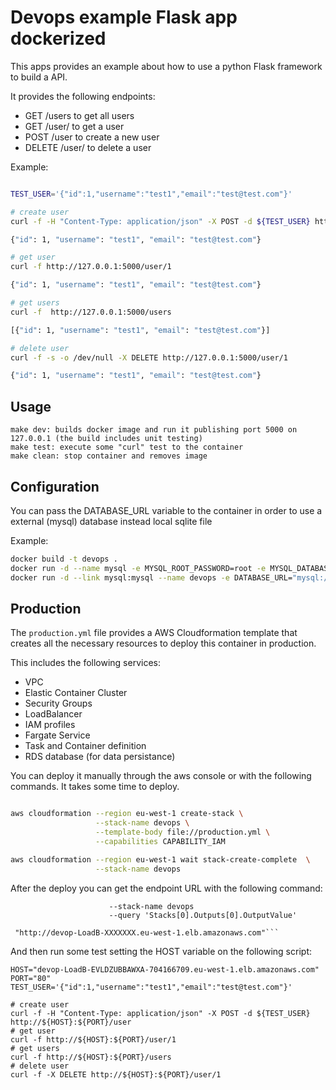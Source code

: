 # Devops example Flask app dockerized

This apps provides an example about how to use a python Flask framework to build a API.

It provides the following endpoints:

* GET /users to get all users
* GET /user/<id> to get a user
* POST /user to create a new user
* DELETE /user/<id> to delete a user

Example:

```bash

TEST_USER='{"id":1,"username":"test1","email":"test@test.com"}'

# create user
curl -f -H "Content-Type: application/json" -X POST -d ${TEST_USER} http://127.0.0.1:5000/user

{"id": 1, "username": "test1", "email": "test@test.com"}

# get user
curl -f http://127.0.0.1:5000/user/1

{"id": 1, "username": "test1", "email": "test@test.com"}

# get users
curl -f  http://127.0.0.1:5000/users

[{"id": 1, "username": "test1", "email": "test@test.com"}]

# delete user
curl -f -s -o /dev/null -X DELETE http://127.0.0.1:5000/user/1

{"id": 1, "username": "test1", "email": "test@test.com"}
```

## Usage
```
make dev: builds docker image and run it publishing port 5000 on 127.0.0.1 (the build includes unit testing)
make test: execute some "curl" test to the container
make clean: stop container and removes image
```
## Configuration

You can pass the DATABASE_URL variable to the container in order to use a external (mysql) database instead local sqlite file

Example:
```bash
docker build -t devops .
docker run -d --name mysql -e MYSQL_ROOT_PASSWORD=root -e MYSQL_DATABASE=db mysql
docker run -d --link mysql:mysql --name devops -e DATABASE_URL="mysql://root:root@mysql/db" -p 5000:5000 devops:latest
```
## Production

The `production.yml` file provides a AWS Cloudformation template that creates all the necessary resources to deploy this container in production.

This includes the following services:

* VPC
* Elastic Container Cluster
* Security Groups
* LoadBalancer
* IAM profiles
* Fargate Service
* Task and Container definition
* RDS database (for data persistance)

You can deploy it manually through the aws console or with the following commands. It takes some time to deploy.

```bash

aws cloudformation --region eu-west-1 create-stack \
                   --stack-name devops \
                   --template-body file://production.yml \
                   --capabilities CAPABILITY_IAM

aws cloudformation --region eu-west-1 wait stack-create-complete  \
                   --stack-name devops
```

After the deploy you can get the endpoint URL with the following command:

```aws cloudformation --region eu-west-1 describe-stacks \
                      --stack-name devops
                      --query 'Stacks[0].Outputs[0].OutputValue'

 "http://devop-LoadB-XXXXXXX.eu-west-1.elb.amazonaws.com"```

```

And then run some test setting the HOST variable on the following script:

```
HOST="devop-LoadB-EVLDZUBBAWXA-704166709.eu-west-1.elb.amazonaws.com"
PORT="80"
TEST_USER='{"id":1,"username":"test1","email":"test@test.com"}'

# create user
curl -f -H "Content-Type: application/json" -X POST -d ${TEST_USER} http://${HOST}:${PORT}/user
# get user
curl -f http://${HOST}:${PORT}/user/1
# get users
curl -f http://${HOST}:${PORT}/users
# delete user
curl -f -X DELETE http://${HOST}:${PORT}/user/1
```
